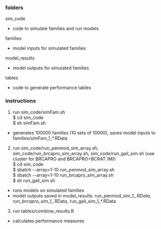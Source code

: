
### folders

sim_code
- code to simulate families and run models

families
- model inputs for simulated families

model_results
- model outputs for simulated families

tables
- code to generate performance tables

### instructions

1) run sim_code/simFam.sh \
$ cd sim_code \
$ sh simFam.sh
- generates 100000 families (10 sets of 10000), saves model inputs to families/simFam_1_*.RData

2) run sim_code/run_penmod_sim_array.sh, sim_code/run_brcapro_sim_array.sh, sim_code/run_gail_sim.sh (use cluster for BRCAPRO and BRCAPRO+BCRAT (M)) \
$ cd sim_code \
$ sbatch --array=1-10 run_penmod_sim_array.sh \
$ sbatch --array=1-10 run_brcapro_sim_array.sh \
$ sh run_gail_sim.sh
- runs models on simulated families
- model outputs saved in model_results: run_penmod_sim_1_*.RData, run_brcapro_sim_1_*.RData, run_gail_sim_1_*.RData

3) run tables/combine_results.R
- calculates performance measures




